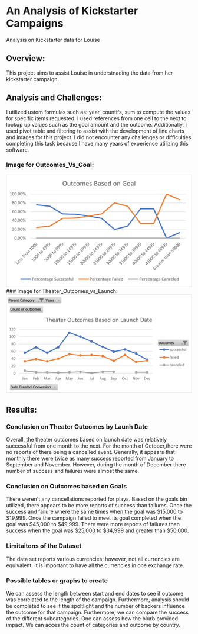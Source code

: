 # An Analysis of Kickstarter Campaigns
Analysis on Kickstarter data for Louise

## Overview:
This project aims to assist Louise in understnading the data from her kickstarter campaign. 

## Analysis and Challenges:
I utilized ustom formulas such as: year, countifs, sum to compute the values for specific items requested. I used references from one cell to the next to lookup up values such as the goal amount and the outcome. Additionally, I used pivot table and filtering to assist with the development of line charts and images for this project. I did not encounter any challenges or difficulties completing this task because I have many years of experience utilizing this software. 
### Image for Outcomes_Vs_Goal:
<img src = "https://github.com/osbornej-tech/kickstarter-analysis/blob/master/Outcomes_vs_Goals.png">
### Image for Theater_Outcomes_vs_Launch: 
<img src = "https://github.com/osbornej-tech/kickstarter-analysis/blob/master/Theater_Outcomes_vs_Launch.png">

## Results: 
### Conclusion on Theater Outcomes by Launh Date
Overall, the theater outcomes based on launch date was relatively successful  from one month to the next. For the month of October,there were no reports of there being a cancelled event. Generally, it appears that monthly there were twice as many success reported from January to September and November. However, during the month of December there number of success and failures were almost the same.

### Conclusion on Outcomes based on Goals
There weren't any cancellations reported for plays. Based on the goals bin utilized, there appears to be more reports of success than failures. Once the success and failure where the same times when the goal was $15,000 to $19,999. Once the campaign failed to meet its goal completed when the goal was $45,000 to $49,999. There were more reports of failures than success when the goal was $25,000 to $34,999 and greater than $50,000. 

### Limitaitons of the Dataset
The data set reports various currencies; however, not all currencies are equivalent. It is important to have all the currencies in one exchange rate.  

### Possible tables or graphs to create
We can assess the length between start and end dates to see if outcome was correlated to the length of the campaign. Furthermore, analysis should be completed  to see if the spoltlight and the number of backers influence the outcome for that campaign. Furthermore, we can compare the success of the different subcategories. One can assess how the blurb provided impact. We can acces the count of categories and outcome by country. 
